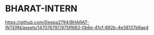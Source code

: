 # BHARAT-INTERN
https://github.com/Deepa2794/BHARAT-INTERN/assets/147076797/975ff683-0b6e-41cf-892b-4e38137b6ae4
